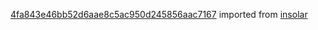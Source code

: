 [4fa843e46bb52d6aae8c5ac950d245856aac7167](https://github.com/insolar/insolar/commit/4fa843e46bb52d6aae8c5ac950d245856aac7167) imported from [insolar](https://github.com/insolar/insolar)
